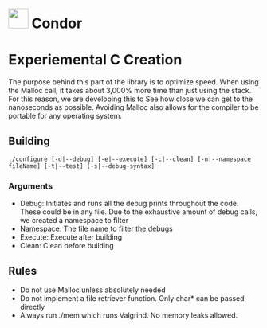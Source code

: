 # <img src='https://github.com/CondorLang/Condor/blob/master/web/images/CondorLogo.png' width='40px' /> Condor

# Experiemental C Creation
The purpose behind this part of the library is to optimize speed. When using the Malloc call, 
it takes about 3,000% more time than just using the stack. For this reason, we are developing this to 
See how close we can get to the nanoseconds as possible. Avoiding Malloc also allows for the compiler
to be portable for any operating system.

## Building
```
./configure [-d|--debug] [-e|--execute] [-c|--clean] [-n|--namespace fileName] [-t|--test] [-s|--debug-syntax]
```

### Arguments
 - Debug: Initiates and runs all the debug prints throughout the code. These could be in any file. Due to the exhaustive amount of debug calls, we created a namespace to filter
 - Namespace: The file name to filter the debugs
 - Execute: Execute after building
 - Clean: Clean before building
 
## Rules
 - Do not use Malloc unless absolutely needed
 - Do not implement a file retriever function. Only char* can be passed directly
 - Always run ./mem which runs Valgrind. No memory leaks allowed.